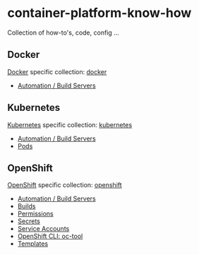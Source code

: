 # container-platform-know-how

Collection of how-to's, code, config ...

## Docker

[Docker](https://www.docker.com/) specific collection: [docker](docker/)

* [Automation / Build Servers](docker/automation.md)

## Kubernetes

[Kubernetes](https://kubernetes.io/) specific collection: [kubernetes](kubernetes/)

* [Automation / Build Servers](kubernetes/automation.md)
* [Pods](kubernetes/pods.md)

## OpenShift

[OpenShift](https://www.openshift.com/) specific collection: [openshift](openshift/)

* [Automation / Build Servers](openshift/automation.md)
* [Builds](openshift/builds.md)
* [Permissions](openshift/permissions/permissions.md)
* [Secrets](openshift/secrets.md)
* [Service Accounts](openshift/permissions/service-account.md)
* [OpenShift CLI: oc-tool](openshift/oc-tool.md)
* [Templates](openshift/templates/templates.md)
